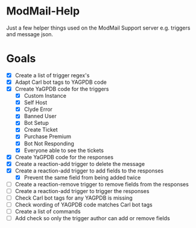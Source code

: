# ModMail-Help

Just a few helper things used on the ModMail Support server e.g. triggers and message json.

# Goals

- [x] Create a list of trigger regex's
- [x] Adapt Carl bot tags to YAGPDB code
- [x] Crreate YaGPDB code for the triggers
  - [x] Custom Instance
  - [x] Self Host
  - [x] Clyde Error
  - [x] Banned User
  - [x] Bot Setup
  - [x] Create Ticket
  - [x] Purchase Premium
  - [x] Bot Not Responding
  - [x] Everyone able to see the tickets
- [x] Create YaGPDB code for the responses
- [x] Create a reaction-add trigger to delete the message
- [x] Create a reaction-add trigger to add fields to the responses
  - [x] Prevent the same field from being added twice
- [ ] Create a reaction-remove trigger to remove fields from the responses
- [ ] Create a reaction-add trigger to trigger the responses
- [ ] Check Carl bot tags for any YAGPDB is missing
- [ ] Check wording of YAGPDB code matches Carl bot tags
- [ ] Create a list of commands
- [ ] Add check so only the trigger author can add or remove fields
